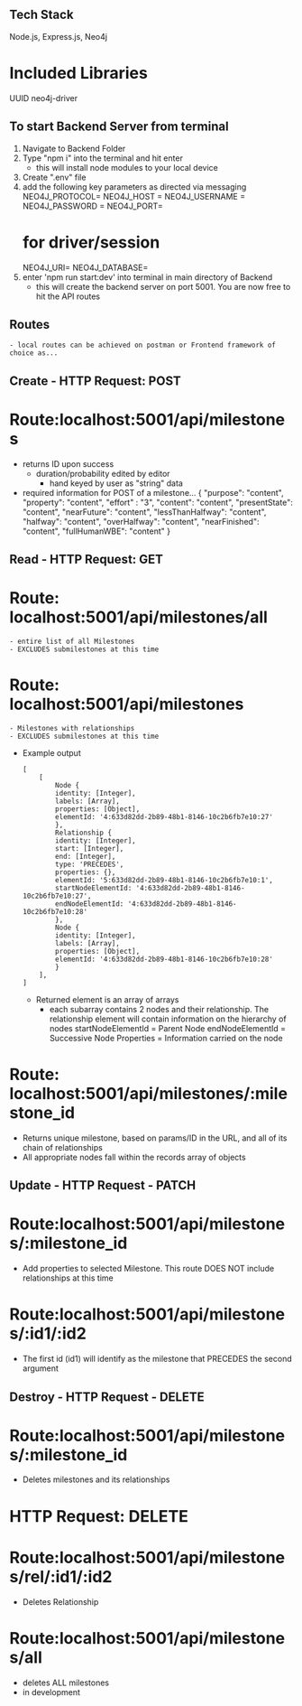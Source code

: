 ## Tech Stack 
Node.js, Express.js, Neo4j 

# Included Libraries
UUID
neo4j-driver

## To start Backend Server from terminal
1. Navigate to Backend Folder
2. Type "npm i" into the terminal and hit enter
    - this will install node modules to your local device
3. Create ".env" file
4. add the following key parameters as directed via messaging
    NEO4J_PROTOCOL= <YOUR PROTOCOL>
    NEO4J_HOST = <NEO4J HOST>
    NEO4J_USERNAME = <USERNAME>
    NEO4J_PASSWORD = <PASSWORD>
    NEO4J_PORT= <PORT>
    # for driver/session
    NEO4J_URI= <NEO4J URI>
    NEO4J_DATABASE= <DATABASE NAME>
5. enter 'npm run start:dev' into terminal in main directory of Backend
    - this will create the backend server on port 5001. You are now free to hit the API routes

## Routes
    - local routes can be achieved on postman or Frontend framework of choice as...



## Create - HTTP Request: POST
# Route:localhost:5001/api/milestones
- returns ID upon success
    - duration/probability edited by editor
        - hand keyed by user as "string" data
- required information for POST of a milestone...
    {
        "purpose": "content",
        "property": "content",
        "effort" : "3",
        "content": "content",
        "presentState": "content",
        "nearFuture": "content",
        "lessThanHalfway": "content",
        "halfway": "content",
        "overHalfway": "content",
        "nearFinished": "content",
        "fullHumanWBE": "content"
    }


## Read - HTTP Request: GET 
# Route: localhost:5001/api/milestones/all
    - entire list of all Milestones
    - EXCLUDES submilestones at this time
# Route: localhost:5001/api/milestones
    - Milestones with relationships
    - EXCLUDES submilestones at this time
- Example output
    ```
    [
        [
            Node {
            identity: [Integer],
            labels: [Array],
            properties: [Object],
            elementId: '4:633d82dd-2b89-48b1-8146-10c2b6fb7e10:27'
            },
            Relationship {
            identity: [Integer],
            start: [Integer],
            end: [Integer],
            type: 'PRECEDES',
            properties: {},
            elementId: '5:633d82dd-2b89-48b1-8146-10c2b6fb7e10:1',
            startNodeElementId: '4:633d82dd-2b89-48b1-8146-10c2b6fb7e10:27',
            endNodeElementId: '4:633d82dd-2b89-48b1-8146-10c2b6fb7e10:28'
            },
            Node {
            identity: [Integer],
            labels: [Array],
            properties: [Object],
            elementId: '4:633d82dd-2b89-48b1-8146-10c2b6fb7e10:28'
            }
        ],
    ]
    ```
    - Returned element is an array of arrays
        - each subarray contains 2 nodes and their relationship. The relationship element will contain information on the hierarchy of nodes
            startNodeElementId = Parent Node
            endNodeElementId = Successive Node
            Properties = Information carried on the node

# Route: localhost:5001/api/milestones/:milestone_id
- Returns unique milestone, based on params/ID in the URL, and all of its chain of relationships
-  All appropriate nodes fall within the records array of objects


## Update - HTTP Request - PATCH
# Route:localhost:5001/api/milestones/:milestone_id
- Add properties to selected Milestone. This route DOES NOT include relationships at this time
# Route:localhost:5001/api/milestones/:id1/:id2
- The first id (id1) will identify as the milestone that PRECEDES the second argument

## Destroy - HTTP Request - DELETE
# Route:localhost:5001/api/milestones/:milestone_id
- Deletes milestones and its relationships

# HTTP Request: DELETE 
# Route:localhost:5001/api/milestones/rel/:id1/:id2
- Deletes Relationship

# Route:localhost:5001/api/milestones/all
- deletes ALL milestones
- in development
